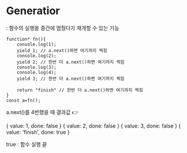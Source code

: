 # Generatior
: 함수의 실행을 중간에 멈췄다가 재개할 수 있는 기능
```
function* fn(){
    console.log(1);
    yield 1; // a.next()하면 여기까지 찍힘
    console.log(2);
    yield 2; // 한번 더 a.next()하면 여기까지 찍힘
    console.log(3);
    console.log(4);
    yield 3; // 한번 더 a.next()하면 여기까지 찍힘

    return "finish" // 한번 더 a.next()하면 여기까지 찍힘
}
const a=fn();
```
a.next()를 4번했을 때 결과값 👉 

{ value: 1, done: false } { value: 2, done: false } { value: 3, done: false } { value: 'finish', done: true }

true : 함수 실행 끝